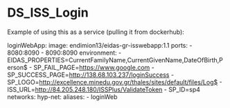 # DS_ISS_Login


Example of using this as a service (pulling it from dockerhub):

  loginWebApp:
    image: endimion13/eidas-gr-isswebapp:1.1
    ports:
      - 8080:8090
      - 8090:8090
    environment:
       - EIDAS_PROPERTIES=CurrentFamilyName,CurrentGivenName,DateOfBirth,Person$
       - SP_FAIL_PAGE=https://www.google.com
       - SP_SUCCESS_PAGE=http://138.68.103.237/loginSuccess
       - SP_LOGO=http://excellence.minedu.gov.gr/thales/sites/default/files/Log$
       - ISS_URL=http://84.205.248.180/ISSPlus/ValidateToken
       - SP_ID=sp4
    networks:
      hyp-net:
        aliases:
          - loginWeb

